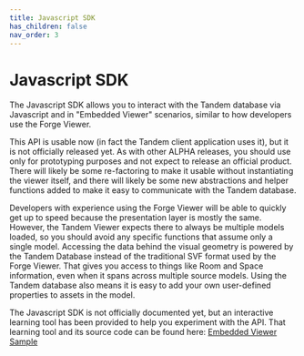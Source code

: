 ```yaml
---
title: Javascript SDK
has_children: false
nav_order: 3
---
```

# Javascript SDK

The Javascript SDK allows you to interact with the Tandem database via Javascript and in "Embedded Viewer" scenarios, similar to how developers use the Forge Viewer.

This API is usable now (in fact the Tandem client application uses it), but it is not officially released yet. As with other ALPHA releases, you should use only for prototyping purposes and not expect to release an official product. There will likely be some re-factoring to make it usable without instantiating the viewer itself, and there will likely be some new abstractions and helper functions added to make it easy to communicate with the Tandem database.

Developers with experience using the Forge Viewer will be able to quickly get up to speed because the presentation layer is mostly the same.  However, the Tandem Viewer expects there to always be multiple models loaded, so you should avoid any specific functions that assume only a single model. Accessing the data behind the visual geometry is powered by the Tandem Database instead of the traditional SVF format used by the Forge Viewer. That gives you access to things like Room and Space information, even when it spans across multiple source models. Using the Tandem database also means it is easy to add your own user-defined properties to assets in the model.

The Javascript SDK is not officially documented yet, but an interactive learning tool has been provided to help you experiment with the API. That learning tool and its source code can be found here: [Embedded Viewer Sample](https://github.com/autodesk-tandem/tandem-sample-emb-viewer)
